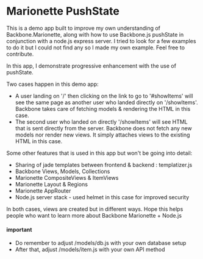 # Marionette PushState
This is a demo app built to improve my own understanding of Backbone.Marionette, along with how to use Backbone.js pushState in conjunction with a node.js express server. I tried to look for a few examples to do it but I could not find any so I made my own example. Feel free to contribute.

In this app, I demonstrate progressive enhancement with the use of pushState. 

Two cases happen in this demo app:

* A user landing on '/' then clicking on the link to go to '#showItems' will see the same page as another user who landed directly on '/showItems'. Backbone takes care of fetching models & rendering the HTML in this case.
* The second user who landed on directly '/showItems' will see HTML that is sent directly from the server. Backbone does not fetch any new models nor render new views. It simply attaches views to the existing HTML in this case. 

Some other features that is used in this app but won't be going into detail:
* Sharing of jade templates between frontend & backend : templatizer.js
* Backbone Views, Models, Collections
* Marionette CompositeViews & ItemViews
* Marionette Layout & Regions
* Marionette AppRouter
* Node.js server stack - used helmet in this case for improved security

In both cases, views are created but in different ways. Hope this helps people who want to learn more about Backbone Marionette + Node.js


#### important
* Do remember to adjust /models/db.js with your own database setup
* After that, adjust /models/item.js with your own API method